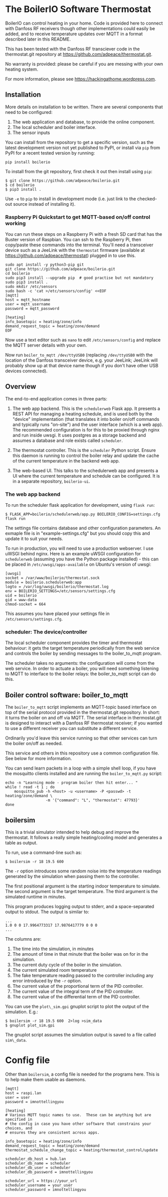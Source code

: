 # The BoilerIO Software Thermostat

BoilerIO can control heating in your home.  Code is provided here to connect
with Danfoss RF receivers though other implementations could easily be added,
and to receive temperature updates over MQTT in a format described later in this
README.

This has been tested with the Danfoss RF transciever code in the thermostat.git
repository at https://github.com/adpeace/thermostat.git.

No warranty is provided: please be careful if you are messing with your own
heating system.

For more information, please see https://hackingathome.wordpress.com.

## Installation

More details on installation to be written.  There are several components that
need to be configured:

1.  The web application and database, to provide the online component.
1.  The local scheduler and boiler interface.
1.  The sensor inputs

You can install from the repository to get a specific version, such as the
latest development version not yet published to PyPI, or install via `pip` from
PyPI for a recent tested version by running:

```
pip install boilerio
```

To install from the git repository, first check it out then install using `pip`:

```
$ git clone https://github.com/adpeace/boilerio.git
$ cd boilerio
$ pip3 install .
```

Use `-e` to `pip` to install in development mode (i.e. just link to the
checked-out source instead of installing it).

### Raspberry Pi Quickstart to get MQTT-based on/off control working

You can run these steps on a Raspberry Pi with a fresh SD card that has the Buster version of Raspbian.  You can ssh to the Raspberry Pi, then copy/paste these commands into the terminal.  You'll need a transceiver device such as a JeeLink with the `thermostat` firmware (available at https://github.com/adpeace/thermostat) plugged in to use this.

```
sudo apt install -y python3-pip git
git clone https://github.com/adpeace/boilerio.git
cd boilerio
sudo pip3 install --upgrade pip  # good practise but not mandatory
sudo pip3 install .
sudo mkdir /etc/sensors
sudo bash -c 'cat >/etc/sensors/config' <<EOF
[mqtt]
host = mqtt_hostname
user = mqtt_username
password = mqtt_password

[heating]
info_basetopic = heating/zone/info
demand_request_topic = heating/zone/demand
EOF
```

Now use a text editor such as `nano` to edit `/etc/sensors/config` and replace
the MQTT server details with your own.

Now run `boiler_to_mqtt /dev/ttyUSB0` (replacing `/dev/ttyUSB0` with the location
of the Danfoss transceiver device, e.g. your JeeLink; JeeLink will probably show
up at that device name though if you don't have other USB devices connected).

## Overview

The end-to-end application comes in three parts:

1.  The web app backend.  This is the `schedulerweb` Flask app.  It presents a
    REST API for managing a heating schedule, and is used both by the "device"
    implementation (that translates it into boiler on/off commands and typically
    runs "on-site") and the user interface (which is a web app).  The
    recommended configuration is for this to be proxied through nginx and run
    inside uwsgi.  It uses postgres as a storage backend and assumes a database and role exists called `scheduler`.

2.  The thermostat controller.  This is the `scheduler` Python script.  Ensure
    this daemon is running to control the boiler relay and update the cache of
    the current temperature in the backend web app.

3.  The web-based UI.  This talks to the schedulerweb app and presents a UI
    where the current temperature and schedule can be configured.  It is in a separate repository, `boilerio-ui`.

### The web app backend

To run the scheduler flask application for development, using `flask run`:

```
$ FLASK_APP=boilerio/schedulerweb/app.py BOILERIO_CONFIG=settings.cfg flask run
```

The settings file contains database and other configuration parameters.  An exmaple file is in "example-settings.cfg" but you should copy this and update it to suit your needs.

To run in production, you will need to use a production webserver.  I use uWSGI
behind nginx.  Here is an example uWSGI configuration for `schedulerweb`
(assuming you have the Python package installed) - this can be placed in
`/etc/uwsgi/apps-available` on Ubuntu's version of uwsgi:

```
[uwsgi]
socket = /var/www/boilerio/thermostat.sock
module = boilerio.schedulerweb:app
logto = /var/log/uwsgi/boilerio/thermostat.log
env = BOILERIO_SETTINGS=/etc/sensors/settings.cfg
uid = boilerio
gid = www-data
chmod-socket = 664
```

This assumes you have placed your settings file in `/etc/sensors/settings.cfg`.

### scheduler: The device/controller

The local scheduler component provides the timer and thermostat behaviour: it
gets the target temperature periodically from the web service and controls the
boiler by sending messages to the boiler\_to\_mqtt program.

The scheduler takes no arguments: the configuration will come from the web
service.  In order to actuate a boiler, you will need something listening to
MQTT to interface to the boiler relays: the boiler_to_mqtt script can do this.

## Boiler control software: boiler\_to\_mqtt

The `boiler_to_mqtt` script implements an MQTT-topic based interface on top
of the serial protocol provided in the thermostat.git repository.  In short: it
turns the boiler on and off via MQTT.  The serial interface in thermostat.git is
designed to interact with a Danfoss RF thermostat receiver; if you wanted to use
a different receiver you can substitute a different service.

Ordinarily you'd leave this service running so that other services can turn the
boiler on/off as needed.

This service and others in this repository use a common configuration file.  See
below for more information.

You can send learn packets in a loop with a simple shell loop, if you have the
mosquitto clients installed and are running the `boiler_to_mqtt.py` script:

```
echo -n "Learning mode - program boiler then hit enter... "
while ! read -t 1 ; do
    mosquitto_pub -h <host> -u <username> -P <passwd> -t heating/zone/demand \
                  -m '{"command": "L", "thermostat": 47793}'
done
```

## boilersim

This is a trivial simulator intended to help debug and improve the thermostat.
It follows a really simple heating/cooling model and generates a table as
output.

To run, use a command-line such as:

```
$ boilersim -r 18 19.5 600
```

The `-r` option introduces some random noise into the temperature readings
generated by the simulation when passing them to the controller.

The first positional argument is the starting indoor temperature to simulate.
The second argument is the target temperature.  The third argument is
the simulated runtime in minutes.

This program produces logging output to stderr, and a space-separated output to
stdout.  The output is similar to:

```
...
1.0 0 0 17.9964773317 17.9876417779 0 0 0
...
```

The columns are:

1. The time into the simulation, in minutes
2. The amount of time in that minute that the boiler was on for in the
simulation.
3. The current duty cycle of the boiler in the simulation.
4. The current simulated room temperature
5. The fake temperature reading passed to the controller including any error
introduced by the `-r` option.
6. The current value of the proportional term of the PID controller.
7. The current value of the integral term of the PID controller.
8. The current value of the differential term of the PID controller.

You can use the `plot\_sim.gpi` gnuplot script to plot the output of the
simulation.  E.g.:

```
$ boilersim -r 18 19.5 600  2>log >sim_data
$ gnuplot plot_sim.gpi
```

The gnuplot script assumes the simulation output is saved to a file called
`sim\_data`.

# Config file

Other than `boilersim`, a config file is needed for the programs here.  This is
to help make them usable as daemons.

```
[mqtt]
host = raspi.lan
user = user
password = imnottellingyou

[heating]
# Various MQTT topic names to use.  These can be anything but are specified in
# the config in case you have other software that constrains your choices, and
# ensures they are consistent across apps.

info_basetopic = heating/zone/info
demand_request_topic = heating/zone/demand
thermostat_schedule_change_topic = heating/thermostat_control/update

scheduler_db_host = hub.lan
scheduler_db_name = scheduler
scheduler_db_user = scheduler
scheduler_db_password = imnottellingyou

scheduler_url = https://your_url
scheduler_username = your_user
scheduler_password = imnottellingyou
```

